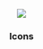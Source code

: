 <p align="center">
    <a href="https://github.com/victor-savinov/icons">
        <img src="https://github.com/victor-savinov/icons/blob/master/improvedtube/red-raised-128.png">
    </a>
</p>

<h3 align="center">Icons</h3>
